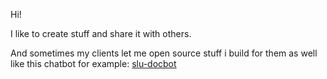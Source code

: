 Hi!

I like to create stuff and share it with others.

And sometimes my clients let me open source stuff i build for them as well   
like this chatbot for example:
[slu-docbot](https://github.com/SLU-IT-arkitektur/slu-docbot) 


